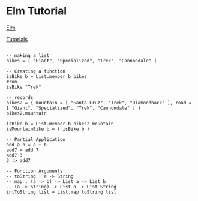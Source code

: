 Elm Tutorial
============

[Elm](http://elm-lang.org/)

[Tutorials](https://github.com/isRuslan/awesome-elm)

```{elm}

-- making a list
bikes = [ "Giant", "Specialized", "Trek", "Cannondale" ]

-- Creating a function
isBike b = List.member b bikes
#run
isBike "Trek"

-- records
bikes2 = { mountain = [ "Santa Cruz", "Trek", "Diamondback" ], road = [ "Giant", "Specialized", "Trek", "Cannondale" ] }
bikes2.mountain

isBike b = List.member b bikes2.mountain
isMountainBike b = ( isBike b )

-- Partial Application
add a b = a + b
add7 = add 7
add7 3
3 |> add7

-- Function Arguments
-- toString : a -> String
-- map : (a -> b) -> List a -> List b
-- (a -> String) -> List a -> List String
intToString list = List.map toString list
```

